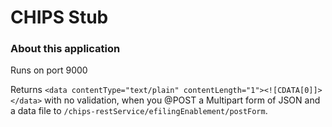CHIPS Stub
=====================

### About this application

Runs on port 9000

Returns `<data contentType="text/plain" contentLength="1"><![CDATA[0]]></data>` with no validation, when you @POST a 
Multipart form of JSON and a data file to `/chips-restService/efilingEnablement/postForm`.

